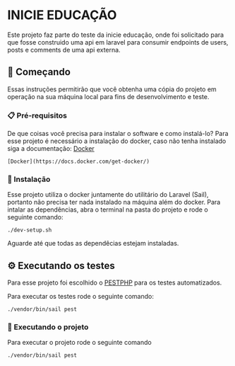 # INICIE EDUCAÇÃO

Este projeto faz parte do teste da inicie educação, onde foi solicitado para que fosse construido uma api em laravel para consumir endpoints de users, posts e comments de uma api externa.

## 🚀 Começando

Essas instruções permitirão que você obtenha uma cópia do projeto em operação na sua máquina local para fins de desenvolvimento e teste.

### 📋 Pré-requisitos

De que coisas você precisa para instalar o software e como instalá-lo?
Para esse projeto é necessário a instalação do docker, caso não tenha instalado siga a documentação:
[Docker](https://docs.docker.com/get-docker/)

```
[Docker](https://docs.docker.com/get-docker/)
```

### 🔧 Instalação

Esse projeto utiliza o docker juntamente do utilitário do Laravel (Sail), portanto não precisa ter nada instalado na máquina além do docker.
Para intalar as dependências, abra o terminal na pasta do projeto e rode o seguinte comando:

```
./dev-setup.sh
```
Aguarde até que todas as dependêcias estejam instaladas.

## ⚙️ Executando os testes
Para esse projeto foi escolhido o [PESTPHP](https://pestphp.com/) para os testes automatizados.

Para executar os testes rode o seguinte comando:

```
./vendor/bin/sail pest
```

### 🔩 Executando o projeto

Para executar o projeto rode o seguinte comando

```
./vendor/bin/sail pest
```
